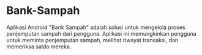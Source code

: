 # Bank-Sampah
Aplikasi Android "Bank Sampah" adalah solusi untuk mengelola proses penjemputan sampah dari pengguna. Aplikasi ini memungkinkan pengguna untuk meminta penjemputan sampah, melihat riwayat transaksi, dan memeriksa saldo mereka. 
